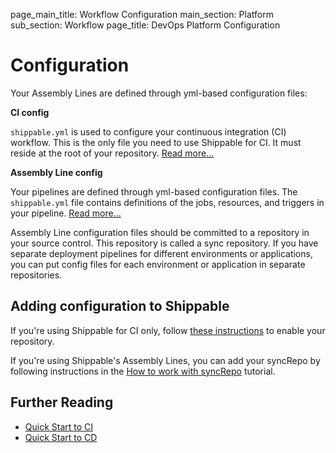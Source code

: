 page_main_title: Workflow Configuration
main_section: Platform
sub_section: Workflow
page_title: DevOps Platform Configuration

# Configuration

Your Assembly Lines are defined through yml-based configuration files:

**CI config**

`shippable.yml` is used to configure your continuous integration (CI) workflow. This is the only file you need to use Shippable for CI. It must reside at the root of your repository. [Read more...](/platform/tutorial/workflow/shippable-yml/)

**Assembly Line config**

Your pipelines are defined through yml-based configuration files. The `shippable.yml` file contains definitions of the jobs, resources, and triggers in your pipeline. [Read more...](/platform/tutorial/workflow/shippable-yml/)

Assembly Line configuration files should be committed to a repository in your source control. This repository is called a sync repository. If you have separate deployment pipelines for different environments or applications, you can put config files for each environment or application in separate repositories.

## Adding configuration to Shippable

If you're using Shippable for CI only, follow [these instructions](/ci/enable-project/) to enable your repository.

If you're using Shippable's Assembly Lines, you can add your syncRepo by following instructions in the [How to work with syncRepo](/platform/tutorial/workflow/crud-syncrepo/#adding-a-syncrepo) tutorial.


## Further Reading
* [Quick Start to CI](/getting-started/ci-sample)
* [Quick Start to CD](/getting-started/cd-sample)
